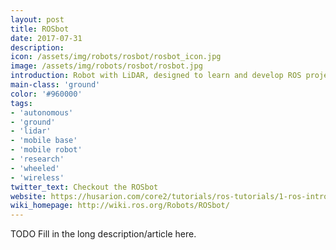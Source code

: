 ```yaml
---
layout: post
title: ROSbot
date: 2017-07-31
description:
icon: /assets/img/robots/rosbot/rosbot_icon.jpg
image: /assets/img/robots/rosbot/rosbot.jpg
introduction: Robot with LiDAR, designed to learn and develop ROS projects, with a dedicated tutorial available. Good base to add extensions - sensors, grippers, etc. thanks to many interfaces available on the rear panel.
main-class: 'ground'
color: '#960000'
tags:
- 'autonomous'
- 'ground'
- 'lidar'
- 'mobile base'
- 'mobile robot'
- 'research'
- 'wheeled'
- 'wireless'
twitter_text: Checkout the ROSbot
website: https://husarion.com/core2/tutorials/ros-tutorials/1-ros-introduction/
wiki_homepage: http://wiki.ros.org/Robots/ROSbot/
---
```


TODO Fill in the long description/article here.

